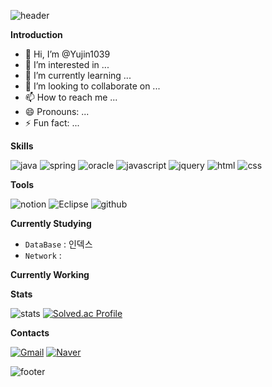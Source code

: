 <!---
Yujin1039/Yujin1039 is a ✨ special ✨ repository because its `README.md` (this file) appears on your GitHub profile.
You can click the Preview link to take a look at your changes.
--->
![header](https://capsule-render.vercel.app/api?type=waving&color=71D3BB)

**Introduction**

- 👋 Hi, I’m @Yujin1039
- 👀 I’m interested in ...
- 🌱 I’m currently learning ...
- 💞️ I’m looking to collaborate on ...
- 📫 How to reach me ...
- 😄 Pronouns: ...
- ⚡ Fun fact: ...

**Skills**
   
![java](https://img.shields.io/badge/Java-ED8B00?style=for-the-badge&logo=openjdk&logoColor=white) ![spring](https://img.shields.io/badge/Spring-6DB33F?style=for-the-badge&logo=spring&logoColor=white) ![oracle](https://img.shields.io/badge/Oracle-F80000?style=for-the-badge&logo=oracle&logoColor=black)
![javascript](https://img.shields.io/badge/JavaScript-F7DF1E?style=for-the-badge&logo=JavaScript&logoColor=white) ![jquery](https://img.shields.io/badge/jQuery-0769AD?style=for-the-badge&logo=jquery&logoColor=white) 
![html](https://img.shields.io/badge/HTML5-E34F26?style=for-the-badge&logo=html5&logoColor=white) ![css](https://img.shields.io/badge/CSS3-1572B6?style=for-the-badge&logo=css3&logoColor=white)  
  
**Tools**

![notion](https://img.shields.io/badge/Notion-000000?style=for-the-badge&logo=notion&logoColor=white) ![Eclipse](https://img.shields.io/badge/Eclipse-2C2255?style=for-the-badge&logo=eclipse&logoColor=white)
![github](https://img.shields.io/badge/GitHub-100000?style=for-the-badge&logo=github&logoColor=white)

**Currently Studying**

- `DataBase` : 인덱스
- `Network` :

**Currently Working**

**Stats**

![stats](https://github-readme-stats.vercel.app/api?username=Yujin1039&theme=vue-dark)
[![Solved.ac Profile](http://mazassumnida.wtf/api/v2/generate_badge?boj=success27)](https://solved.ac/success27/)

**Contacts**

[![Gmail](https://img.shields.io/badge/Gmail-d14836?style=flat-square&logo=Gmail&logoColor=white&link=mailto:shelly103989@gmail.com)](mailto:shelly103989@gmail.com)
[![Naver](https://img.shields.io/badge/Naver-03C75A?style=flat-square&logo=Naver&logoColor=white&link=mailto:shelly4026@naver.com)](mailto:shelly4026@naver.com)


![footer](https://capsule-render.vercel.app/api?section=footer&type=waving&color=71D3BB)
